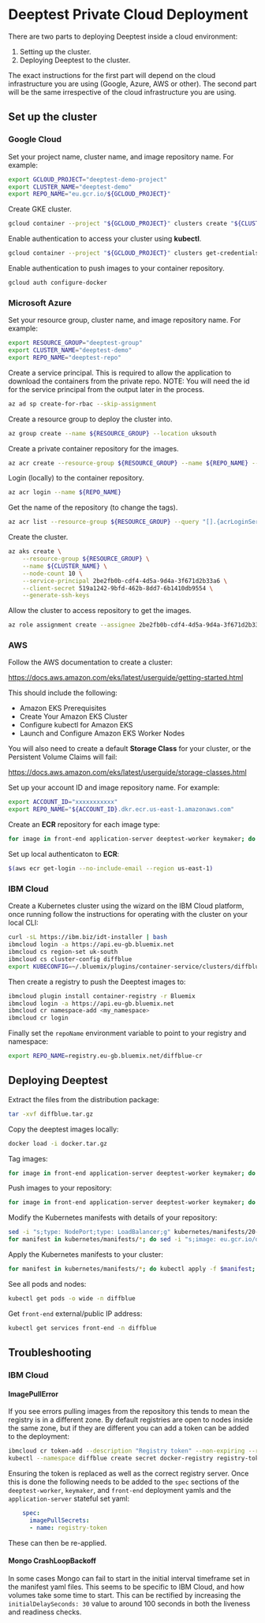 # Deeptest Private Cloud Deployment

There are two parts to deploying Deeptest inside a cloud environment:

1. Setting up the cluster.
2. Deploying Deeptest to the cluster.

The exact instructions for the first part will depend on the cloud infrastructure you are using (Google, Azure, AWS or other).
The second part will be the same irrespective of the cloud infrastructure you are using.

## Set up the cluster

### Google Cloud

Set your project name, cluster name, and image repository name. For example:
```bash
export GCLOUD_PROJECT="deeptest-demo-project"
export CLUSTER_NAME="deeptest-demo"
export REPO_NAME="eu.gcr.io/${GCLOUD_PROJECT}"
```

Create GKE cluster.
```bash
gcloud container --project "${GCLOUD_PROJECT}" clusters create "${CLUSTER_NAME}" --machine-type "n1-standard-4"
```

Enable authentication to access your cluster using **kubectl**.
```bash
gcloud container --project "${GCLOUD_PROJECT}" clusters get-credentials "${CLUSTER_NAME}"
```

Enable authentication to push images to your container repository.
```bash
gcloud auth configure-docker
```

### Microsoft Azure

Set your resource group, cluster name, and image repository name. For example:
```bash
export RESOURCE_GROUP="deeptest-group"
export CLUSTER_NAME="deeptest-demo"
export REPO_NAME="deeptest-repo"
```

Create a service principal. This is required to allow the application to download the containers from the private repo.
NOTE: You will need the id for the service principal from the output later in the process.
```bash
az ad sp create-for-rbac --skip-assignment
```

Create a resource group to deploy the cluster into.
```bash
az group create --name ${RESOURCE_GROUP} --location uksouth
```

Create a private container repository for the images.
```bash
az acr create --resource-group ${RESOURCE_GROUP} --name ${REPO_NAME} --sku Basic
```

Login (locally) to the container repository.
```bash
az acr login --name ${REPO_NAME}
```

Get the name of the repository (to change the tags).
```bash
az acr list --resource-group ${RESOURCE_GROUP} --query "[].{acrLoginServer:loginServer}" --output table
```

Create the cluster.
```bash
az aks create \
    --resource-group ${RESOURCE_GROUP} \
    --name ${CLUSTER_NAME} \
    --node-count 10 \
    --service-principal 2be2fb0b-cdf4-4d5a-9d4a-3f671d2b33a6 \
    --client-secret 519a1242-9bfd-462b-8dd7-6b1410db9554 \
    --generate-ssh-keys
```

Allow the cluster to access repository to get the images.
```bash
az role assignment create --assignee 2be2fb0b-cdf4-4d5a-9d4a-3f671d2b33a6 --role Reader
```

### AWS

Follow the AWS documentation to create a cluster:

https://docs.aws.amazon.com/eks/latest/userguide/getting-started.html

This should include the following:

* Amazon EKS Prerequisites
* Create Your Amazon EKS Cluster
* Configure kubectl for Amazon EKS
* Launch and Configure Amazon EKS Worker Nodes

You will also need to create a default **Storage Class** for your cluster, or the Persistent Volume Claims will fail:

https://docs.aws.amazon.com/eks/latest/userguide/storage-classes.html


Set up your account ID and image repository name. For example:
```bash
export ACCOUNT_ID="xxxxxxxxxxx"
export REPO_NAME="${ACCOUNT_ID}.dkr.ecr.us-east-1.amazonaws.com"
```

Create an **ECR** repository for each image type:
```bash
for image in front-end application-server deeptest-worker keymaker; do aws ecr create-repository --repository-name ${image}; done
```

Set up local authenticaton to **ECR**:

```bash
$(aws ecr get-login --no-include-email --region us-east-1)
```

### IBM Cloud

Create a Kubernetes cluster using the wizard on the IBM Cloud platform, once running follow the instructions for operating
with the cluster on your local CLI:

```bash
curl -sL https://ibm.biz/idt-installer | bash
ibmcloud login -a https://api.eu-gb.bluemix.net
ibmcloud cs region-set uk-south
ibmcloud cs cluster-config diffblue
export KUBECONFIG=~/.bluemix/plugins/container-service/clusters/diffblue/kube-config-lon02-diffblue.yml
```

Then create a registry to push the Deeptest images to:

```bash
ibmcloud plugin install container-registry -r Bluemix
ibmcloud login -a https://api.eu-gb.bluemix.net
ibmcloud cr namespace-add <my_namespace>
ibmcloud cr login
```

Finally set the `repoName` environment variable to point to your registry and namespace:

```bash
export REPO_NAME=registry.eu-gb.bluemix.net/diffblue-cr
```

## Deploying Deeptest

Extract the files from the distribution package:

```bash
tar -xvf diffblue.tar.gz
```

Copy the deeptest images locally:

``` bash
docker load -i docker.tar.gz
```

Tag images:

```bash
for image in front-end application-server deeptest-worker keymaker; do docker tag "eu.gcr.io/diffblue-cr/${image}:latest" "${REPO_NAME}/${image}:latest"; done
```

Push images to your repository:

```bash
for image in front-end application-server deeptest-worker keymaker; do docker push "${REPO_NAME}/${image}:latest"; done
```

Modify the Kubernetes manifests with details of your repository:

```bash
sed -i "s;type: NodePort;type: LoadBalancer;g" kubernetes/manifests/20-service-front-end.yaml
for manifest in kubernetes/manifests/*; do sed -i "s;image: eu.gcr.io/diffblue-cr/;image: ${REPO_NAME}/;g" $manifest; done
```

Apply the Kubernetes manifests to your cluster:

```bash
for manifest in kubernetes/manifests/*; do kubectl apply -f $manifest; done
```

See all pods and nodes:

```bash
kubectl get pods -o wide -n diffblue
```

Get `front-end` external/public IP address:

```bash
kubectl get services front-end -n diffblue
```

## Troubleshooting

### IBM Cloud

#### ImagePullError

If you see errors pulling images from the repository this tends to mean the registry is in a different zone.
By default registries are open to nodes inside the same zone, but if they are different you can add a token can be added
to the deployment:

```bash
ibmcloud cr token-add --description "Registry token" --non-expiring --readwrite
kubectl --namespace diffblue create secret docker-registry registry-token --docker-server=registry.eu-de.bluemix.net --docker-username=token --docker-password=<token from first step> --docker-email=a@b.com
```

Ensuring the token is replaced as well as the correct registry server. Once this is done the following needs
to be added to the `spec` sections of the `deeptest-worker`, `keymaker`, and `front-end` deployment yamls and
the `application-server` stateful set yaml:

```yaml
    spec:
      imagePullSecrets:
      - name: registry-token
```

These can then be re-applied.

#### Mongo CrashLoopBackoff

In some cases Mongo can fail to start in the initial interval timeframe set in the manifest yaml files. This
seems to be specific to IBM Cloud, and how volumes take some time to start. This can be rectified by increasing
the `initialDelaySeconds: 30` value to around 100 seconds in both the liveness and readiness checks.
